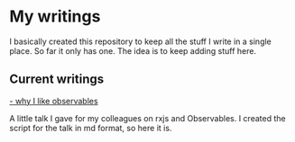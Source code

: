 # My writings

I basically created this repository to keep all the stuff I write in a single place. So far it only has one. The idea is to keep adding stuff here.

## Current writings

[- why I like observables][whyILikeObservables]

A little talk I gave for my colleagues on rxjs and Observables. I created the script for the talk in md format, so here it is.

[whyILikeObservables]: ./why_I_like_observables
